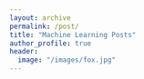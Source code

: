 ```yaml
---
layout: archive
permalink: /post/
title: "Machine Learning Posts"
author_profile: true
header:
  image: "/images/fox.jpg"
---
```


